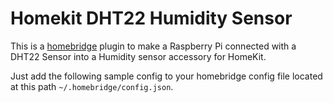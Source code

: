# Homekit DHT22 Humidity Sensor

This is a [homebridge](https://github.com/nfarina/homebridge) plugin to make a Raspberry Pi connected with a DHT22 Sensor into a Humidity sensor accessory for HomeKit.

Just add the following sample config to your homebridge config file located at this path `~/.homebridge/config.json`.
